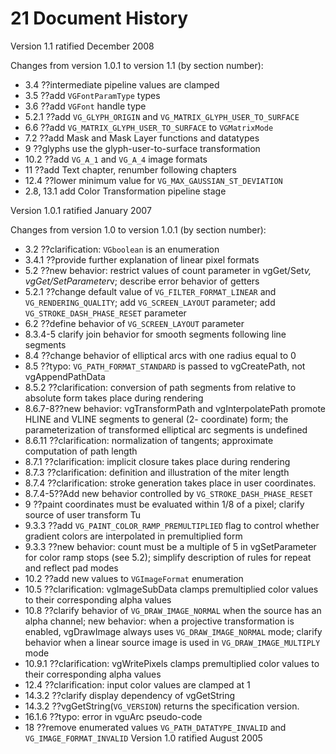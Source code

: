 # 21 Document History

Version 1.1 ratified December 2008

Changes from version 1.0.1 to version 1.1 (by section number):
* 3.4 ??intermediate pipeline values are clamped
* 3.5 ??add `VGFontParamType` types
* 3.6 ??add `VGFont` handle type
* 5.2.1 ??add `VG_GLYPH_ORIGIN` and `VG_MATRIX_GLYPH_USER_TO_SURFACE`
* 6.6 ??add `VG_MATRIX_GLYPH_USER_TO_SURFACE` to `VGMatrixMode`
* 7.2 ??add Mask and Mask Layer functions and datatypes
* 9 ??glyphs use the glyph-user-to-surface transformation
* 10.2 ??add `VG_A_1` and `VG_A_4` image formats
* 11 ??add Text chapter, renumber following chapters
* 12.4 ??lower minimum value for `VG_MAX_GAUSSIAN_ST_DEVIATION`
* 2.8, 13.1 add Color Transformation pipeline stage

Version 1.0.1 ratified January 2007

Changes from version 1.0 to version 1.0.1 (by section number):
* 3.2 ??clarification: `VGboolean` is an enumeration
* 3.4.1 ??provide further explanation of linear pixel formats
* 5.2 ??new behavior: restrict values of count parameter in vgGet/Set*v, vgGet/SetParameter*v; describe error behavior of getters
* 5.2.1 ??change default value of `VG_FILTER_FORMAT_LINEAR` and `VG_RENDERING_QUALITY`; add `VG_SCREEN_LAYOUT` parameter; add `VG_STROKE_DASH_PHASE_RESET` parameter
* 6.2 ??define behavior of `VG_SCREEN_LAYOUT` parameter
* 8.3.4-5 clarify join behavior for smooth segments following line segments
* 8.4 ??change behavior of elliptical arcs with one radius equal to 0
* 8.5 ??typo: `VG_PATH_FORMAT_STANDARD` is passed to vgCreatePath, not vgAppendPathData
* 8.5.2 ??clarification: conversion of path segments from relative to absolute form takes place during rendering
* 8.6.7-8??new behavior: vgTransformPath and vgInterpolatePath promote HLINE and VLINE segments to general (2- coordinate) form; the parameterization of transformed elliptical arc segments is undefined
* 8.6.11 ??clarification: normalization of tangents; approximate computation of path length
* 8.7.1 ??clarification: implicit closure takes place during rendering
* 8.7.3 ??clarification: definition and illustration of the miter length
* 8.7.4 ??clarification: stroke generation takes place in user coordinates.
* 8.7.4-5??Add new behavior controlled by `VG_STROKE_DASH_PHASE_RESET`
* 9 ??paint coordinates must be evaluated within 1/8 of a pixel; clarify source of user transform Tu
* 9.3.3 ??add `VG_PAINT_COLOR_RAMP_PREMULTIPLIED` flag to control whether gradient colors are interpolated in premultiplied form
* 9.3.3 ??new behavior: count must be a multiple of 5 in vgSetParameter for color ramp stops (see 5.2); simplify description of rules for repeat and reflect pad modes
* 10.2 ??add new values to `VGImageFormat` enumeration
* 10.5 ??clarification: vgImageSubData clamps premultiplied color values to their corresponding alpha values
* 10.8 ??clarify behavior of `VG_DRAW_IMAGE_NORMAL` when the source has an alpha channel; new behavior: when a projective transformation is enabled, vgDrawImage always uses `VG_DRAW_IMAGE_NORMAL` mode; clarify behavior when a linear source image is used in `VG_DRAW_IMAGE_MULTIPLY` mode
* 10.9.1 ??clarification: vgWritePixels clamps premultiplied color values to their corresponding alpha values
* 12.4 ??clarification: input color values are clamped at 1
* 14.3.2 ??clarify display dependency of vgGetString
* 14.3.2 ??vgGetString(`VG_VERSION`) returns the specification version.
* 16.1.6 ??typo: error in vguArc pseudo-code
* 18 ??remove enumerated values `VG_PATH_DATATYPE_INVALID` and `VG_IMAGE_FORMAT_INVALID` Version 1.0 ratified August 2005
